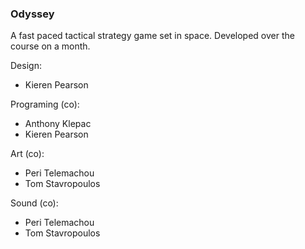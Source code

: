 ### Odyssey ###

A fast paced tactical strategy game set in space. Developed over the course on a month.

Design:
  - Kieren Pearson
  
Programing (co):
  - Anthony Klepac
  - Kieren Pearson
  
Art (co):
  - Peri Telemachou
  - Tom Stavropoulos
  
Sound (co):
  - Peri Telemachou
  - Tom Stavropoulos
